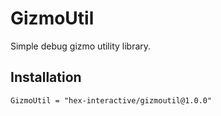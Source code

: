 # GizmoUtil

Simple debug gizmo utility library.

## Installation

```
GizmoUtil = "hex-interactive/gizmoutil@1.0.0"
```
